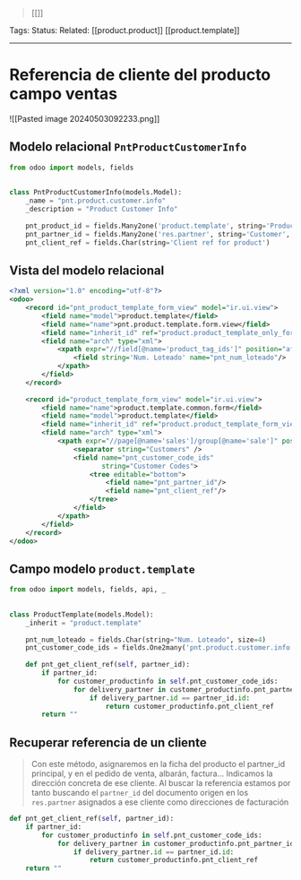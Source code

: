 > [[]]

Tags: 
Status: 
Related: [[product.product]] [[product.template]]

___

# Referencia de cliente del producto campo ventas

![[Pasted image 20240503092233.png]]


## Modelo relacional `PntProductCustomerInfo`
```python
from odoo import models, fields  
  
  
class PntProductCustomerInfo(models.Model):  
    _name = "pnt.product.customer.info"  
    _description = "Product Customer Info"  
  
    pnt_product_id = fields.Many2one('product.template', string='Product', required=True)  
    pnt_partner_id = fields.Many2one('res.partner', string='Customer', required=True)  
    pnt_client_ref = fields.Char(string='Client ref for product')
```

## Vista del modelo relacional
```xml
<?xml version="1.0" encoding="utf-8"?>  
<odoo>  
    <record id="pnt_product_template_form_view" model="ir.ui.view">  
        <field name="model">product.template</field>  
        <field name="name">pnt.product.template.form.view</field>  
        <field name="inherit_id" ref="product.product_template_only_form_view"/>  
        <field name="arch" type="xml">  
            <xpath expr="//field[@name='product_tag_ids']" position="after">  
                <field string='Num. Loteado' name="pnt_num_loteado"/>  
            </xpath>  
        </field>  
    </record>  
  
    <record id="product_template_form_view" model="ir.ui.view">  
        <field name="name">product.template.common.form</field>  
        <field name="model">product.template</field>  
        <field name="inherit_id" ref="product.product_template_form_view" />  
        <field name="arch" type="xml">  
            <xpath expr="//page[@name='sales']/group[@name='sale']" position="after">  
                <separator string="Customers" />  
                <field name="pnt_customer_code_ids"  
                       string="Customer Codes">  
                    <tree editable="bottom">  
                        <field name="pnt_partner_id"/>  
                        <field name="pnt_client_ref"/>  
                    </tree>  
                </field>  
            </xpath>  
        </field>  
    </record>  
</odoo>
```

## Campo modelo `product.template`
```python
from odoo import models, fields, api, _  
  
  
class ProductTemplate(models.Model):  
    _inherit = "product.template"  
  
    pnt_num_loteado = fields.Char(string="Num. Loteado", size=4)  
    pnt_customer_code_ids = fields.One2many('pnt.product.customer.info', 'pnt_product_id', string='Customer Codes')  
  
    def pnt_get_client_ref(self, partner_id):  
        if partner_id:  
            for customer_productinfo in self.pnt_customer_code_ids:  
                for delivery_partner in customer_productinfo.pnt_partner_id.child_ids:  
                    if delivery_partner.id == partner_id.id:  
                        return customer_productinfo.pnt_client_ref  
        return ""
```

## Recuperar referencia de un cliente
> Con este método, asignaremos en la ficha del producto el partner_id principal, y en el pedido de venta, albarán, factura... Indicamos la dirección concreta de ese cliente.
> Al buscar la referencia estamos por tanto buscando el `partner_id` del documento origen en los `res.partner` asignados a ese cliente como direcciones de facturación
```python
def pnt_get_client_ref(self, partner_id):  
	if partner_id:  
		for customer_productinfo in self.pnt_customer_code_ids:  
			for delivery_partner in customer_productinfo.pnt_partner_id.child_ids:  
				if delivery_partner.id == partner_id.id:  
					return customer_productinfo.pnt_client_ref  
	return ""
```